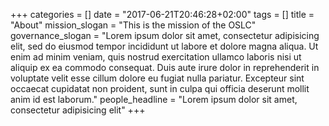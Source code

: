 +++
categories = []
date = "2017-06-21T20:46:28+02:00"
tags = []
title = "About"
mission_slogan = "This is the mission of the OSLC"
governance_slogan = "Lorem ipsum dolor sit amet, consectetur adipisicing elit, sed do eiusmod tempor incididunt ut labore et dolore magna aliqua. Ut enim ad minim veniam, quis nostrud exercitation ullamco laboris nisi ut aliquip ex ea commodo consequat. Duis aute irure dolor in reprehenderit in voluptate velit esse cillum dolore eu fugiat nulla pariatur. Excepteur sint occaecat cupidatat non proident, sunt in culpa qui officia deserunt mollit anim id est laborum."
people_headline = "Lorem ipsum dolor sit amet, consectetur adipisicing elit"
+++
